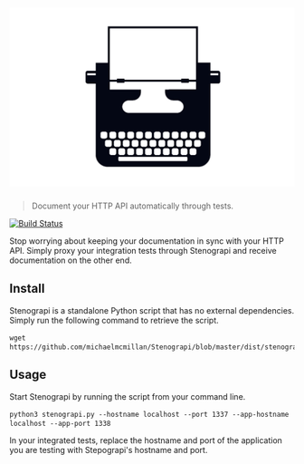 # [![Stenograpi](docs/img/header.png)](https://github.com/michaelmcmillan/Stenograpi)

> Document your HTTP API automatically through tests.

[![Build Status](https://travis-ci.org/michaelmcmillan/Stenograpi.svg?branch=master)](https://travis-ci.org/michaelmcmillan/Stenograpi)

Stop worrying about keeping your documentation in sync with your HTTP API. Simply proxy your integration tests through Stenograpi and receive documentation on the other end.

## Install
Stenograpi is a standalone Python script that has no external dependencies. Simply run the following command to retrieve the script.

````
wget https://github.com/michaelmcmillan/Stenograpi/blob/master/dist/stenograpi.py
````

## Usage

Start Stenograpi by running the script from your command line.

````
python3 stenograpi.py --hostname localhost --port 1337 --app-hostname localhost --app-port 1338
````

In your integrated tests, replace the hostname and port of the application you are testing with Stepograpi's hostname and port.